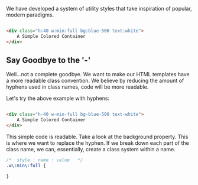 We have developed a system of utility styles that take inspiration of popular, modern paradigms.

```html

<div class="h:40 w:min:full bg:blue-500 text:white">
	A Simple Colored Container
</div>

```

## Say Goodbye to the '-'

Well...not a complete goodbye. We want to make our HTML templates have a more readable class convention. We believe by reducing the amount of hyphens used in class names, code will be more readable.

Let's try the above example with hyphens:
```html

<div class="h-40 w-min-full bg-blue-500 text-white">
	A Simple Colored Container
</div>


```

This simple code is readable. Take a look at the background property. This is where we want to replace the hyphen. If we break down each part of the class name, we can, essentially, create a class system within a name. 

```css
/*  style : name : value   */
.w\:min\:full {

}

```
